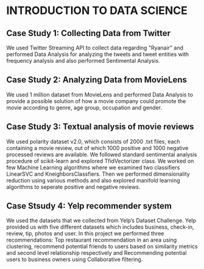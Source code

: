# INTRODUCTION TO DATA SCIENCE

## Case Study 1: Collecting Data from Twitter
We used Twitter Streaming API to collect data regarding "Ryanair" and performed Data Analysis for analyzing the tweets and tweet entities with frequency analysis and also performed Sentimental Analysis. 

## Case Study 2: Analyzing Data from MovieLens
We used 1 million dataset from MovieLens and performed Data Analysis to provide a possible solution of how a movie company could promote the movie according to genre, age group, occupation and gender.

## Case Study 3: Textual analysis of movie reviews
We used polarity dataset v2.0, which consists of 2000 .txt files, each containing a movie review, out of which 1000 positive and 1000 negative processed reviews are available. We followed standard sentimental analysis procedure of scikit-learn and explored TfidVectorizer class. We worked on few Machine Learning algorithms where we examined two classifiers LinearSVC and KneighborsClassfiers. Then we performed dimensionality reduction using various methods and also explored manifold learning algorithms to seperate positive and negative reviews.

## Case Stsudy 4: Yelp recommender system 
We used the datasets that we collected from Yelp’s Dataset Challenge. Yelp provided us with five different datasets which includes business, check-in, review, tip, photos and user. In this project we performed three recommendations: Top restaurant recommendation in an area using clustering, recommend potential friends to users based on similarity metrics and second level relationship respectively and Recommending potential users to business owners using Collaborative filtering.
